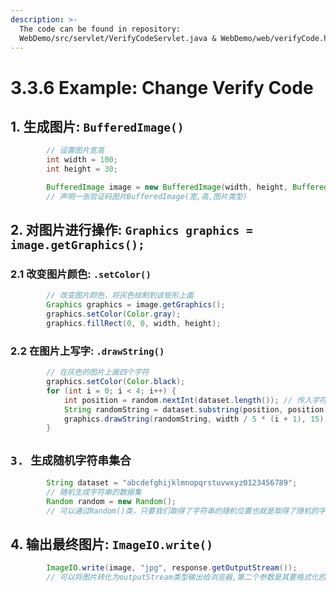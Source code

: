 ```yaml
---
description: >-
  The code can be found in repository:
  WebDemo/src/servlet/VerifyCodeServlet.java & WebDemo/web/verifyCode.html
---
```


# 3.3.6 Example: Change Verify Code

## 1. 生成图片: `BufferedImage()`

```java
        // 设置图片宽高
        int width = 100;
        int height = 30;

        BufferedImage image = new BufferedImage(width, height, BufferedImage.TYPE_INT_RGB); 
        // 声明一张验证码图片BufferedImage(宽,高,图片类型)
```

## 2. 对图片进行操作: `Graphics graphics = image.getGraphics();` 

### 2.1 改变图片颜色: `.setColor()`

```java
        // 改变图片颜色，将灰色绘制到该矩形上面
        Graphics graphics = image.getGraphics();
        graphics.setColor(Color.gray);
        graphics.fillRect(0, 0, width, height);
```

### 2.2 在图片上写字: `.drawString()`

```java
        // 在灰色的图片上画四个字符
        graphics.setColor(Color.black);
        for (int i = 0; i < 4; i++) {
            int position = random.nextInt(dataset.length()); // 传入字符串的length，这样就去到了字符串随机的位置
            String randomString = dataset.substring(position, position + 1);// 用substring()方法将随机位置分割出来,这就是一个随机的字符串
            graphics.drawString(randomString, width / 5 * (i + 1), 15);
        }
```

## `3. 生成随机字符串集合`

```java
        String dataset = "abcdefghijklmnopqrstuvwxyz0123456789"; 
        // 随机生成字符串的数据集
        Random random = new Random(); 
        // 可以通过Random()类，只要我们取得了字符串的随机位置也就是取得了随机的字符串
```

## 4. 输出最终图片: `ImageIO.write()`

```java
        ImageIO.write(image, "jpg", response.getOutputStream());
        // 可以将图片转化为outputStream类型输出给浏览器,第二个参数是其要格式化的类型，最后一个参数是要格式化成一个输出流返回给浏览器
```

